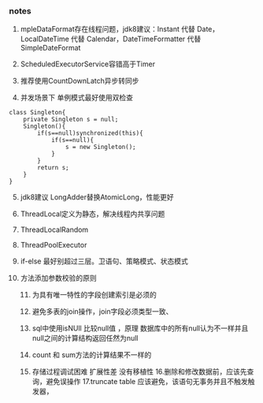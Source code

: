 ### notes
1. mpleDataFormat存在线程问题，jdk8建议：Instant 代替 Date，LocalDateTime 代替 Calendar，DateTimeFormatter 代替 SimpleDateFormat

2. ScheduledExecutorService容错高于Timer

3. 推荐使用CountDownLatch异步转同步

4. 并发场景下 单例模式最好使用双检查

```
class Singleton{
	private Singleton s = null;
	Singleton(){
		if(s==null)synchronized(this){
			if(s==null){
				s = new Singleton();
			}
		}
		return s;
	}
}
```

5. jdk8建议 LongAdder替换AtomicLong，性能更好

6. ThreadLocal定义为静态，解决线程内共享问题

7. ThreadLocalRandom

8. ThreadPoolExecutor

9. if-else  最好别超过三层。卫语句、策略模式、状态模式

10. 方法添加参数校验的原则

	11. 为具有唯一特性的字段创建索引是必须的

	12. 避免多表的join操作，join字段必须类型一致、

	13. sql中使用isNUll 比较null值 ，原理 数据库中的所有null认为不一样并且 null之间的计算结构返回任然为null
	14. count 和 sum方法的计算结果不一样的
	15. 存储过程调试困难 扩展性差 没有移植性
	16.删除和修改数据前，应该先查询，避免误操作
	17.truncate table 应该避免，该语句无事务并且不触发触发器，
	
	
	
